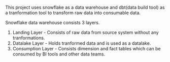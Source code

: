 This project uses snowflake as a data warehouse and dbt(data build tool) as a tranformation tool to transform raw data into consumable data.

Snowflake data warehouse consists 3 layers.
1. Landing Layer - Consists of raw data from source system without any tranformations.
2. Datalake Layer - Holds tranformed data and is used as a datalake.
3. Consumption Layer - Consists dimension and fact tables which can be consumed by BI tools and other data teams.

